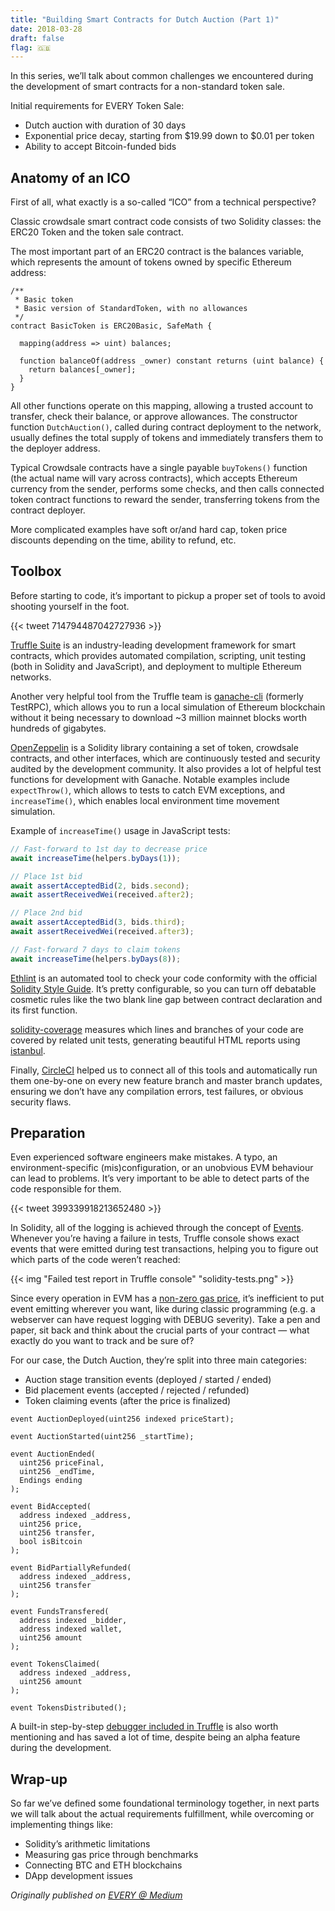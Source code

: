 ```yaml
---
title: "Building Smart Contracts for Dutch Auction (Part 1)"
date: 2018-03-28
draft: false
flag: 🇬🇧
---
```


In this series, we’ll talk about common challenges we encountered during the development of smart contracts for a non-standard token sale.

Initial requirements for EVERY Token Sale:

- Dutch auction with duration of 30 days
- Exponential price decay, starting from $19.99 down to $0.01 per token
- Ability to accept Bitcoin-funded bids

<!--more-->

## Anatomy of an ICO

First of all, what exactly is a so-called “ICO” from a technical perspective?

Classic crowdsale smart contract code consists of two Solidity classes: the ERC20 Token and the token sale contract.

The most important part of an ERC20 contract is the balances variable, which represents the amount of tokens owned by specific Ethereum address:

```solidity
/**
 * Basic token
 * Basic version of StandardToken, with no allowances
 */
contract BasicToken is ERC20Basic, SafeMath {

  mapping(address => uint) balances;

  function balanceOf(address _owner) constant returns (uint balance) {
    return balances[_owner];
  }
}
```

All other functions operate on this mapping, allowing a trusted account to transfer, check their balance, or approve allowances. The constructor function `DutchAuction()`, called during contract deployment to the network, usually defines the total supply of tokens and immediately transfers them to the deployer address.

Typical Crowdsale contracts have a single payable `buyTokens()` function (the actual name will vary across contracts), which accepts Ethereum currency from the sender, performs some checks, and then calls connected token contract functions to reward the sender, transferring tokens from the contract deployer.

More complicated examples have soft or/and hard cap, token price discounts depending on the time, ability to refund, etc.

## Toolbox

Before starting to code, it’s important to pickup a proper set of tools to avoid shooting yourself in the foot.

{{< tweet 714794487042727936 >}}

[Truffle Suite](https://www.trufflesuite.com) is an industry-leading development framework for smart contracts, which provides automated compilation, scripting, unit testing (both in Solidity and JavaScript), and deployment to multiple Ethereum networks.

Another very helpful tool from the Truffle team is [ganache-cli](https://github.com/trufflesuite/ganache-cli) (formerly TestRPC), which allows you to run a local simulation of Ethereum blockchain without it being necessary to download ~3 million mainnet blocks worth hundreds of gigabytes.

[OpenZeppelin](https://github.com/OpenZeppelin/openzeppelin-contracts) is a Solidity library containing a set of token, crowdsale contracts, and other interfaces, which are continuously tested and security audited by the development community. It also provides a lot of helpful test functions for development with Ganache. Notable examples include `expectThrow()`, which allows to tests to catch EVM exceptions, and `increaseTime()`, which enables local environment time movement simulation.

Example of `increaseTime()` usage in JavaScript tests:

```js
// Fast-forward to 1st day to decrease price
await increaseTime(helpers.byDays(1));

// Place 1st bid
await assertAcceptedBid(2, bids.second);
await assertReceivedWei(received.after2);

// Place 2nd bid
await assertAcceptedBid(3, bids.third);
await assertReceivedWei(received.after3);

// Fast-forward 7 days to claim tokens
await increaseTime(helpers.byDays(8));
```

[Ethlint](https://github.com/duaraghav8/Ethlint) is an automated tool to check your code conformity with the official [Solidity Style Guide](http://solidity.readthedocs.io/en/latest/style-guide.html). It’s pretty configurable, so you can turn off debatable cosmetic rules like the two blank line gap between contract declaration and its first function.

[solidity-coverage](https://github.com/sc-forks/solidity-coverage) measures which lines and branches of your code are covered by related unit tests, generating beautiful HTML reports using [istanbul](https://github.com/gotwarlost/istanbul).

Finally, [CircleCI](https://circleci.com) helped us to connect all of this tools and automatically run them one-by-one on every new feature branch and master branch updates, ensuring we don’t have any compilation errors, test failures, or obvious security flaws.

## Preparation

Even experienced software engineers make mistakes. A typo, an environment-specific (mis)configuration, or an unobvious EVM behaviour can lead to problems. It’s very important to be able to detect parts of the code responsible for them.

{{< tweet 399339918213652480 >}}

In Solidity, all of the logging is achieved through the concept of [Events](https://solidity.readthedocs.io/en/v0.4.21/contracts.html#events). Whenever you’re having a failure in tests, Truffle console shows exact events that were emitted during test transactions, helping you to figure out which parts of the code weren’t reached:

{{< img "Failed test report in Truffle console" "solidity-tests.png" >}}

Since every operation in EVM has a [non-zero gas price](https://docs.google.com/spreadsheets/d/1n6mRqkBz3iWcOlRem_mO09GtSKEKrAsfO7Frgx18pNU/edit#gid=0), it’s inefficient to put event emitting wherever you want, like during classic programming (e.g. a webserver can have request logging with DEBUG severity). Take a pen and paper, sit back and think about the crucial parts of your contract — what exactly do you want to track and be sure of?

For our case, the Dutch Auction, they’re split into three main categories:

- Auction stage transition events (deployed / started / ended)
- Bid placement events (accepted / rejected / refunded)
- Token claiming events (after the price is finalized)

```solidity
event AuctionDeployed(uint256 indexed priceStart);

event AuctionStarted(uint256 _startTime);

event AuctionEnded(
  uint256 priceFinal, 
  uint256 _endTime, 
  Endings ending
);

event BidAccepted(
  address indexed _address, 
  uint256 price, 
  uint256 transfer, 
  bool isBitcoin
);

event BidPartiallyRefunded(
  address indexed _address, 
  uint256 transfer
); 

event FundsTransfered(
  address indexed _bidder, 
  address indexed wallet, 
  uint256 amount
);

event TokensClaimed(
  address indexed _address, 
  uint256 amount
); 

event TokensDistributed(); 
```

A built-in step-by-step [debugger included in Truffle](https://www.trufflesuite.com/docs/truffle/getting-started/debugging-your-contracts) is also worth mentioning and has saved a lot of time, despite being an alpha feature during the development.

## Wrap-up

So far we’ve defined some foundational terminology together, in next parts we will talk about the actual requirements fulfillment, while overcoming or implementing things like:

- Solidity’s arithmetic limitations
- Measuring gas price through benchmarks
- Connecting BTC and ETH blockchains
- DApp development issues

*Originally published on [EVERY @ Medium](https://medium.com/@shopevery/building-smart-contracts-for-a-dutch-auction-part-1-81dc5c770f1f)*